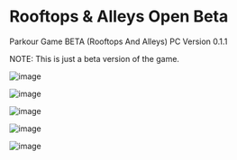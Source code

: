 # Rooftops & Alleys Open Beta
Parkour Game BETA (Rooftops And Alleys) PC Version 0.1.1

NOTE: This is just a beta version of the game.

![image](https://github.com/TheParkourGame/theparkourgame/assets/161755900/3728344a-bc51-44a1-a09f-3906cd599c27)

![image](https://github.com/TheParkourGame/theparkourgame/assets/161755900/bb645f37-2aa4-4905-9112-7d5dd71140bb)

![image](https://github.com/TheParkourGame/theparkourgame/assets/161755900/ac61d7b5-6d5d-4898-b633-d4d381c284cc)

![image](https://github.com/TheParkourGame/theparkourgame/assets/161755900/64ad4ab6-a078-481d-b9f5-cb071cc669b5)

![image](https://github.com/TheParkourGame/theparkourgame/assets/161755900/12ceed46-a929-48a8-a5e1-b57d411ff00b)
